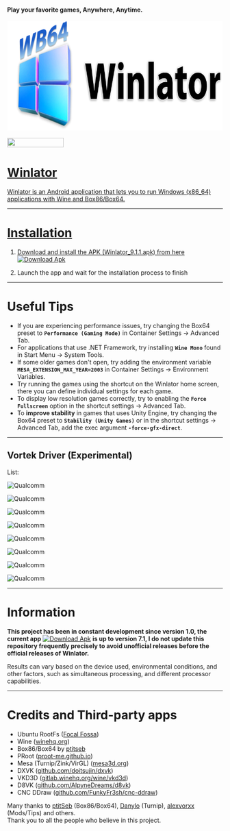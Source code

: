#### Play your favorite games, Anywhere, Anytime.

<p align="center">
	<a href="https://github.com/winebox64/winlator/releases">
	<img src="logos.pngg" height="256" width="752" alt="Winlator Logo" />  
</p>


<p align="left">
	<a href="https://github.com/winebox64/winlator/releases">
	<img src="https://img.shields.io/badge/%2010M+%20-winebox64?style=plastic&logo=android&logoColor=green&logoSize=14&label=Android%20&labelColor=gray&color=66BA32" height="22" width="132" />  
</p>

# Winlator 

Winlator is an Android application that lets you to run Windows (x86_64) applications with Wine and Box86/Box64.

----
# Installation

1. Download and install the APK (Winlator_9.1.1.apk) from here [![Download Apk](https://img.shields.io/badge/%20DOWNLOAD%20-wb64?style=plastic&logo=&logoColor=green&logoSize=14&label=%20&labelColor=golden&color=66BA32)](https://github.com/winebox64/winlator/releases)


3. Launch the app and wait for the installation process to finish

----
# Useful Tips

- If you are experiencing performance issues, try changing the Box64 preset to __`Performance (Gaming Mode)`__ in Container Settings -> Advanced Tab.
- For applications that use .NET Framework, try installing __`Wine Mono`__ found in Start Menu -> System Tools.
- If some older games don't open, try adding the environment variable __`MESA_EXTENSION_MAX_YEAR=2003`__ in Container Settings -> Environment Variables.
- Try running the games using the shortcut on the Winlator home screen, there you can define individual settings for each game.
- To display low resolution games correctly, try to enabling the __`Force Fullscreen`__ option in the shortcut settings -> Advanced Tab.
- To __improve stability__ in games that uses Unity Engine, try changing the Box64 preset to __`Stability (Unity Games)`__ or in the shortcut settings -> Advanced Tab, add the exec argument __`-force-gfx-direct`__.

----

## Vortek Driver (Experimental)

List:

![Qualcomm](https://img.shields.io/badge/Snapdragon%208%20Elite-grey?style=plastic&logo=snapdragon&logoColor=red)

![Qualcomm](https://img.shields.io/badge/Snapdragon%207s%20Gen%203-grey?style=plastic&logo=snapdragon&logoColor=red)

![Qualcomm](https://img.shields.io/badge/Snapdragon%207%20Gen%203-grey?style=plastic&logo=snapdragon&logoColor=red)

![Qualcomm](https://img.shields.io/badge/Snapdragon%207s%20Gen%202-grey?style=plastic&logo=snapdragon&logoColor=red)

![Qualcomm](https://img.shields.io/badge/Snapdragon%206%20Gen%203-grey?style=plastic&logo=snapdragon&logoColor=red)

![Qualcomm](https://img.shields.io/badge/Snapdragon%206%20Gen%201-grey?style=plastic&logo=snapdragon&logoColor=red)

![Qualcomm](https://img.shields.io/badge/Snapdragon%20860-grey?style=plastic&logo=snapdragon&logoColor=red)

![Qualcomm](https://img.shields.io/badge/Snapdragon%20735-grey?style=plastic&logo=snapdragon&logoColor=red)

----

# Information

**This project has been in constant development since version 1.0, the current app** [![Download Apk](https://img.shields.io/badge/%20Source%20Code-wb64?style=plastic&logo=&logoColor=red&logoSize=14&label=%20&labelColor=golden&color=purple)](https://github.com/winebox64/winlator/tree/main/(1)_WINLATOR_v8.0%2B_SOURCE_CODE%3F) **is up to version 7.1, I do not update this repository frequently precisely to avoid unofficial releases before the official releases of Winlator.**

Results can vary based on the device used, environmental conditions, and other factors, such as simultaneous processing, and different processor capabilities.

----
# Credits and Third-party apps
- Ubuntu RootFs ([Focal Fossa](https://releases.ubuntu.com/focal))
- Wine ([winehq.org](https://www.winehq.org/))
- Box86/Box64 by [ptitseb](https://github.com/ptitSeb)
- PRoot ([proot-me.github.io](https://proot-me.github.io))
- Mesa (Turnip/Zink/VirGL) ([mesa3d.org](https://www.mesa3d.org))
- DXVK ([github.com/doitsujin/dxvk](https://github.com/doitsujin/dxvk))
- VKD3D ([gitlab.winehq.org/wine/vkd3d](https://gitlab.winehq.org/wine/vkd3d))
- D8VK ([github.com/AlpyneDreams/d8vk](https://github.com/AlpyneDreams/d8vk))
- CNC DDraw ([github.com/FunkyFr3sh/cnc-ddraw](https://github.com/FunkyFr3sh/cnc-ddraw))

Many thanks to [ptitSeb](https://github.com/ptitSeb) (Box86/Box64), [Danylo](https://blogs.igalia.com/dpiliaiev/tags/mesa/) (Turnip), [alexvorxx](https://github.com/alexvorxx) (Mods/Tips) and others.<br>
Thank you to all the people who believe in this project.

